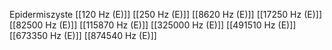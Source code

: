 Epidermiszyste
[[120 Hz (E)]]
[[250 Hz (E)]]
[[8620 Hz (E)]]
[[17250 Hz (E)]]
[[82500 Hz (E)]]
[[115870 Hz (E)]]
[[325000 Hz (E)]]
[[491510 Hz (E)]]
[[673350 Hz (E)]]
[[874540 Hz (E)]]